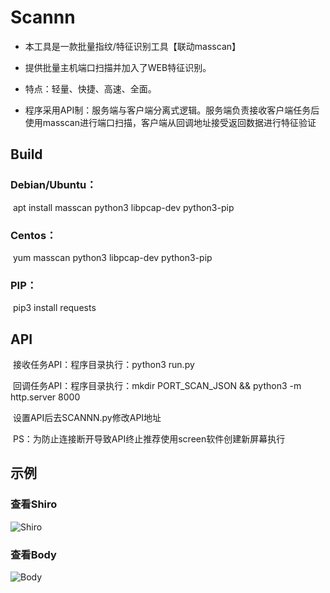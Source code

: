 # Scannn

- 本工具是一款批量指纹/特征识别工具【联动masscan】

- 提供批量主机端口扫描并加入了WEB特征识别。

- 特点：轻量、快捷、高速、全面。

- 程序采用API制：服务端与客户端分离式逻辑。服务端负责接收客户端任务后使用masscan进行端口扫描，客户端从回调地址接受返回数据进行特征验证

## Build

### 	Debian/Ubuntu：

​			apt install masscan python3 libpcap-dev python3-pip

### 	Centos：

​			yum masscan python3 libpcap-dev python3-pip

### 	PIP：

​			pip3 install requests

## API

​		接收任务API：程序目录执行：python3 run.py

​		回调任务API：程序目录执行：mkdir PORT_SCAN_JSON && python3 -m http.server 8000

​		设置API后去SCANNN.py修改API地址

​		PS：为防止连接断开导致API终止推荐使用screen软件创建新屏幕执行

## 示例

### 查看Shiro

![Shiro](https://xiaobai-src.oss-cn-hangzhou.aliyuncs.com/Github/SCANNN/Shiro.png)

### 查看Body

![Body](https://xiaobai-src.oss-cn-hangzhou.aliyuncs.com/Github/SCANNN/Body.png)

